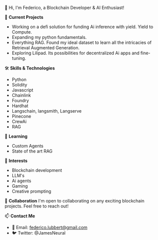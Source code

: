 👋 Hi, I'm Federico, a Blockchain Developer & AI Enthusiast!

🔭 **Current Projects**
-  Working on a defi solution for funding Ai inference with yield. Yield to Compute.
-  Expanding my python fundamentals.
-  Everything RAG. Found my ideal dataset to learn all the intricacies of Retrieval Augmented Generation.
-  Exploring Lilipad. Its possibilities for decentralized Ai apps and fine-tuning.

🛠 **Skills & Technologies**
- Python
- Solidity
- Javascript
- Chainlink
- Foundry
- Hardhat
- Langschain, langsmith, Langserve
- Pinecone
- CrewAi
- RAG

🌱 **Learning**
- Custom Agents
- State of the art RAG

👀 **Interests**
- Blockchain development
- LLM's
- Ai agents
- Gaming
- Creative prompting

💞️ **Collaboration**
I'm open to collaborating on any exciting blockchain projects. Feel free to reach out!

📫 **Contact Me**
- 📧 Email: federico.lubbert@gmail.com
- 🐦 Twitter: @JamesNeural
